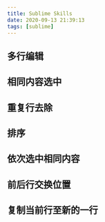 ```yaml
---
title: Sublime Skills
date: 2020-09-13 21:39:13
tags: [sublime]
---
```


## 多行编辑
## 相同内容选中
## 重复行去除
## 排序
## 依次选中相同内容
## 前后行交换位置
## 复制当前行至新的一行
## 
